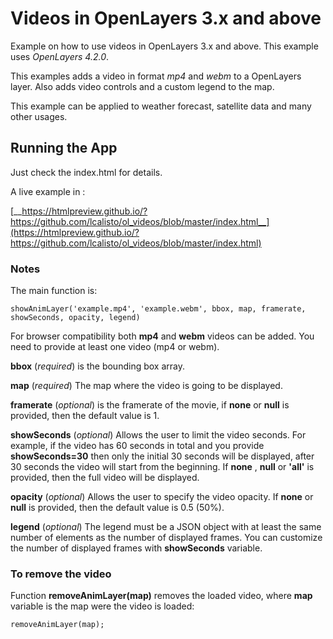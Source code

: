 # Videos in OpenLayers 3.x and above

Example on how to use videos in OpenLayers 3.x and above. This example uses _OpenLayers 4.2.0_.

This examples adds a video in format _mp4_ and _webm_ to a OpenLayers layer. Also adds video controls and a custom legend to the map.

This example can be applied to weather forecast, satellite data and many other usages.

## Running the App

Just check the index.html for details.

A live example in :

[__https://htmlpreview.github.io/?https://github.com/lcalisto/ol_videos/blob/master/index.html__](https://htmlpreview.github.io/?https://github.com/lcalisto/ol_videos/blob/master/index.html)

### Notes

The main function is:
```
showAnimLayer('example.mp4', 'example.webm', bbox, map, framerate, showSeconds, opacity, legend)
```

For browser compatibility both __mp4__ and __webm__ videos can be added. You need to provide at least one video (mp4 or webm).

__bbox__ (_required_) is the bounding box array. 

__map__ (_required_) The map where the video is going to be displayed.

__framerate__ (_optional_) is the framerate of the movie, if __none__ or __null__ is provided, then the default value is 1.

__showSeconds__ (_optional_) Allows the user to limit the video seconds. For example, if the video has 60 seconds in total and you provide __showSeconds=30__ then only the initial 30 seconds will be displayed, after 30 seconds the video will start from the beginning. If __none__ , __null__ or __'all'__ is provided, then the full video will be displayed.

__opacity__ (_optional_) Allows the user to specify the video opacity. If __none__ or __null__ is provided, then the default value is 0.5 (50%).

__legend__ (_optional_) The legend must be a JSON object with at least the same number of elements as the number of displayed frames. You can customize the number of displayed frames with __showSeconds__ variable.

### To remove the video

Function __removeAnimLayer(map)__ removes the loaded video, where __map__ variable is the map were the video is loaded:
```
removeAnimLayer(map);
```
